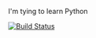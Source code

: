 I'm tying to learn Python

[![Build Status](https://travis-ci.org/flamarion/mentoring.svg?branch=master)](https://travis-ci.org/flamarion/mentoring)
